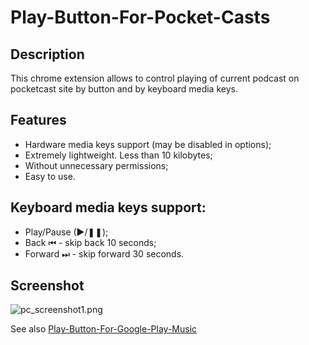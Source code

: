Play-Button-For-Pocket-Casts
============================

## Description

This chrome extension allows to control playing of current podcast on pocketcast site by button and by keyboard media keys.

## Features
- Hardware media keys support (may be disabled in options);
- Extremely lightweight. Less than 10 kilobytes;
- Without unnecessary permissions;
- Easy to use.

## Keyboard media keys support:
 - Play/Pause (►/❚❚);
 - Back ⏮ - skip back 10 seconds;
 - Forward ⏭ - skip forward 30 seconds.
 
## Screenshot

![pc_screenshot1.png](http://download.illuzor.com/images/github/pc_screenshot1.png)

See also [Play-Button-For-Google-Play-Music](https://github.com/illuzor/Play-Button-For-Google-Play-Music)